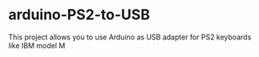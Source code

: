 # arduino-PS2-to-USB
This project allows you to use Arduino as USB adapter for PS2 keyboards like IBM model M

